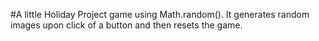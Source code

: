 #A little Holiday Project game using Math.random(). It generates random images upon click of a button and then resets the game.